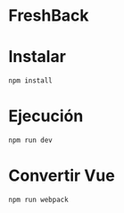 # FreshBack

# Instalar
```
npm install
```
# Ejecución

```
npm run dev
```

# Convertir Vue

```
npm run webpack
```
